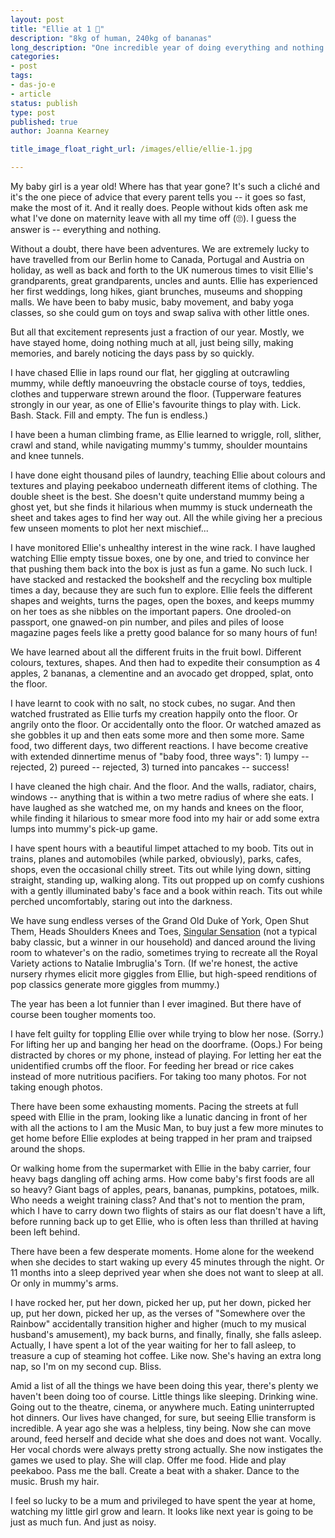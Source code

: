 ```yaml
---
layout: post
title: "Ellie at 1 🎂"
description: "8kg of human, 240kg of bananas"
long_description: "One incredible year of doing everything and nothing."
categories:
- post
tags:
- das-jo-e
- article
status: publish
type: post
published: true
author: Joanna Kearney

title_image_float_right_url: /images/ellie/ellie-1.jpg

---
```


My baby girl is a year old! Where has that year gone? It's such a cliché and it's the one piece of advice that every parent tells you -- it goes so fast, make the most of it. And it really does. People without kids often ask me what I've done on maternity leave with all my time off (🙄). I guess the answer is -- everything and nothing.

Without a doubt, there have been adventures. We are extremely lucky to have travelled from our Berlin home to Canada, Portugal and Austria on holiday, as well as back and forth to the UK numerous times to visit Ellie's grandparents, great grandparents, uncles and aunts. Ellie has experienced her first weddings, long hikes, giant brunches, museums and shopping malls. We have been to baby music, baby movement, and baby yoga classes, so she could gum on toys and swap saliva with other little ones.

But all that excitement represents just a fraction of our year. Mostly, we have stayed home, doing nothing much at all, just being silly, making memories, and barely noticing the days pass by so quickly.

I have chased Ellie in laps round our flat, her giggling at outcrawling mummy, while deftly manoeuvring the obstacle course of toys, teddies, clothes and tupperware strewn around the floor. (Tupperware features strongly in our year, as one of Ellie's favourite things to play with. Lick. Bash. Stack. Fill and empty. The fun is endless.)

I have been a human climbing frame, as Ellie learned to wriggle, roll, slither, crawl and stand, while navigating mummy's tummy, shoulder mountains and knee tunnels.

I have done eight thousand piles of laundry, teaching Ellie about colours and textures and playing peekaboo underneath different items of clothing. The double sheet is the best. She doesn't quite understand mummy being a ghost yet, but she finds it hilarious when mummy is stuck underneath the sheet and takes ages to find her way out. All the while giving her a precious few unseen moments to plot her next mischief...

I have monitored Ellie's unhealthy interest in the wine rack. I have laughed watching Ellie empty tissue boxes, one by one, and tried to convince her that pushing them back into the box is just as fun a game. No such luck. I have stacked and restacked the bookshelf and the recycling box multiple times a day, because they are such fun to explore. Ellie feels the different shapes and weights, turns the pages, open the boxes, and keeps mummy on her toes as she nibbles on the important papers. One drooled-on passport, one gnawed-on pin number, and piles and piles of loose magazine pages feels like a pretty good balance for so many hours of fun!

We have learned about all the different fruits in the fruit bowl. Different colours, textures, shapes. And then had to expedite their consumption as 4 apples, 2 bananas, a clementine and an avocado get dropped, splat, onto the floor.

I have learnt to cook with no salt, no stock cubes, no sugar. And then watched frustrated as Ellie turfs my creation happily onto the floor. Or angrily onto the floor. Or accidentally onto the floor. Or watched amazed as she gobbles it up and then eats some more and then some more. Same food, two different days, two different reactions. I have become creative with extended dinnertime menus of "baby food, three ways": 1) lumpy -- rejected, 2) pureed -- rejected, 3) turned into pancakes -- success!

I have cleaned the high chair. And the floor. And the walls, radiator, chairs, windows -- anything that is within a two metre radius of where she eats. I have laughed as she watched me, on my hands and knees on the floor, while finding it hilarious to smear more food into my hair or add some extra lumps into mummy's pick-up game.

I have spent hours with a beautiful limpet attached to my boob. Tits out in trains, planes and automobiles (while parked, obviously), parks, cafes, shops, even the occasional chilly street. Tits out while lying down, sitting straight, standing up, walking along. Tits out propped up on comfy cushions with a gently illuminated baby's face and a book within reach. Tits out while perched uncomfortably, staring out into the darkness.

We have sung endless verses of the Grand Old Duke of York, Open Shut Them, Heads Shoulders Knees and Toes, [Singular Sensation](/posts/owls-and-show-tunes) (not a typical baby classic, but a winner in our household) and danced around the living room to whatever's on the radio, sometimes trying to recreate all the Royal Variety actions to Natalie Imbruglia's Torn. (If we're honest, the active nursery rhymes elicit more giggles from Ellie, but high-speed renditions of pop classics generate more giggles from mummy.)

The year has been a lot funnier than I ever imagined. But there have of course been tougher moments too.

I have felt guilty for toppling Ellie over while trying to blow her nose. (Sorry.) For lifting her up and banging her head on the doorframe. (Oops.) For being distracted by chores or my phone, instead of playing. For letting her eat the unidentified crumbs off the floor. For feeding her bread or rice cakes instead of more nutritious pacifiers. For taking too many photos. For not taking enough photos.

There have been some exhausting moments. Pacing the streets at full speed with Ellie in the pram, looking like a lunatic dancing in front of her with all the actions to I am the Music Man, to buy just a few more minutes to get home before Ellie explodes at being trapped in her pram and traipsed around the shops.

Or walking home from the supermarket with Ellie in the baby carrier, four heavy bags dangling off aching arms. How come baby's first foods are all so heavy? Giant bags of apples, pears, bananas, pumpkins, potatoes, milk. Who needs a weight training class? And that's not to mention the pram, which I have to carry down two flights of stairs as our flat doesn't have a lift, before running back up to get Ellie, who is often less than thrilled at having been left behind.

There have been a few desperate moments. Home alone for the weekend when she decides to start waking up every 45 minutes through the night. Or 11 months into a sleep deprived year when she does not want to sleep at all. Or only in mummy's arms.

I have rocked her, put her down, picked her up, put her down, picked her up, put her down, picked her up, as the verses of "Somewhere over the Rainbow" accidentally transition higher and higher (much to my musical husband's amusement), my back burns, and finally, finally, she falls asleep. Actually, I have spent a lot of the year waiting for her to fall asleep, to treasure a cup of steaming hot coffee. Like now. She's having an extra long nap, so I'm on my second cup. Bliss.

Amid a list of all the things we have been doing this year, there's plenty we haven't been doing too of course. Little things like sleeping. Drinking wine. Going out to the theatre, cinema, or anywhere much. Eating uninterrupted hot dinners. Our lives have changed, for sure, but seeing Ellie transform is incredible. A year ago she was a helpless, tiny being. Now she can move around, feed herself and decide what she does and does not want. Vocally. Her vocal chords were always pretty strong actually. She now instigates the games we used to play. She will clap. Offer me food. Hide and play peekaboo. Pass me the ball. Create a beat with a shaker. Dance to the music. Brush my hair.

I feel so lucky to be a mum and privileged to have spent the year at home, watching my little girl grow and learn. It looks like next year is going to be just as much fun. And just as noisy.
